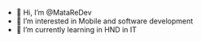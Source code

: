 - 👋 Hi, I’m @MataReDev
- 👀 I’m interested in Mobile and software development
- 🌱 I’m currently learning in HND in IT


<!---
MataReDev/MataReDev is a ✨ special ✨ repository because its `README.md` (this file) appears on your GitHub profile.
You can click the Preview link to take a look at your changes.
--->
